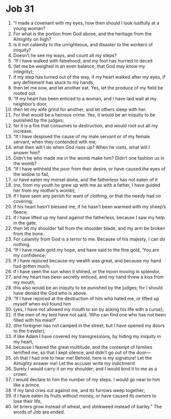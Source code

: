 ﻿
# Job 31
1. “I made a covenant with my eyes, how then should I look lustfully at a young woman? 
2. For what is the portion from God above, and the heritage from the Almighty on high? 
3. Is it not calamity to the unrighteous, and disaster to the workers of iniquity? 
4. Doesn’t he see my ways, and count all my steps? 
5. “If I have walked with falsehood, and my foot has hurried to deceit 
6. (let me be weighed in an even balance, that God may know my integrity); 
7. if my step has turned out of the way, if my heart walked after my eyes, if any defilement has stuck to my hands, 
8. then let me sow, and let another eat. Yes, let the produce of my field be rooted out. 
9. “If my heart has been enticed to a woman, and I have laid wait at my neighbor’s door, 
10. then let my wife grind for another, and let others sleep with her. 
11. For that would be a heinous crime. Yes, it would be an iniquity to be punished by the judges; 
12. for it is a fire that consumes to destruction, and would root out all my increase. 
13. “If I have despised the cause of my male servant or of my female servant, when they contended with me, 
14. what then will I do when God rises up? When he visits, what will I answer him? 
15. Didn’t he who made me in the womb make him? Didn’t one fashion us in the womb? 
16. “If I have withheld the poor from their desire, or have caused the eyes of the widow to fail, 
17. or have eaten my morsel alone, and the fatherless has not eaten of it 
18. (no, from my youth he grew up with me as with a father, I have guided her from my mother’s womb); 
19. if I have seen any perish for want of clothing, or that the needy had no covering; 
20. if his heart hasn’t blessed me, if he hasn’t been warmed with my sheep’s fleece; 
21. if I have lifted up my hand against the fatherless, because I saw my help in the gate, 
22. then let my shoulder fall from the shoulder blade, and my arm be broken from the bone. 
23. For calamity from God is a terror to me. Because of his majesty, I can do nothing. 
24. “If I have made gold my hope, and have said to the fine gold, ‘You are my confidence;’ 
25. If I have rejoiced because my wealth was great, and because my hand had gotten much; 
26. if I have seen the sun when it shined, or the moon moving in splendor, 
27. and my heart has been secretly enticed, and my hand threw a kiss from my mouth, 
28. this also would be an iniquity to be punished by the judges; for I should have denied the God who is above. 
29. “If I have rejoiced at the destruction of him who hated me, or lifted up myself when evil found him 
30. (yes, I have not allowed my mouth to sin by asking his life with a curse); 
31. if the men of my tent have not said, ‘Who can find one who has not been filled with his meat?’ 
32. (the foreigner has not camped in the street, but I have opened my doors to the traveler); 
33. if like Adam I have covered my transgressions, by hiding my iniquity in my heart, 
34. because I feared the great multitude, and the contempt of families terrified me, so that I kept silence, and didn’t go out of the door— 
35. oh that I had one to hear me! Behold, here is my signature! Let the Almighty answer me! Let the accuser write my indictment! 
36. Surely I would carry it on my shoulder; and I would bind it to me as a crown. 
37. I would declare to him the number of my steps. I would go near to him like a prince. 
38. If my land cries out against me, and its furrows weep together; 
39. if I have eaten its fruits without money, or have caused its owners to lose their life, 
40. let briers grow instead of wheat, and stinkweed instead of barley.” The words of Job are ended. 

